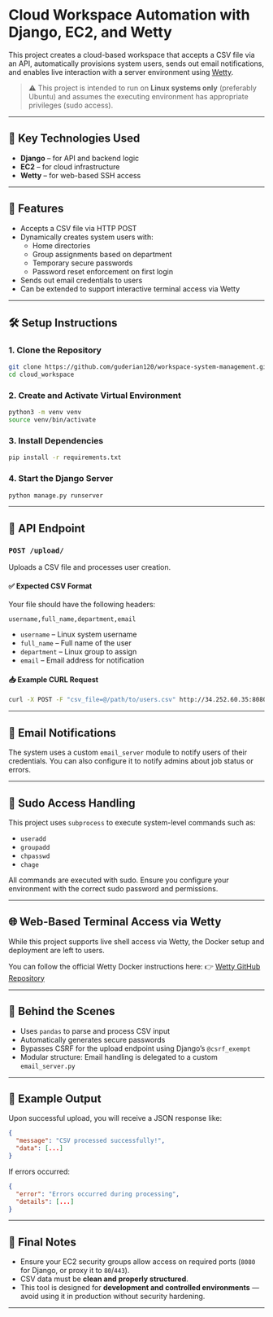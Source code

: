 # Cloud Workspace Automation with Django, EC2, and Wetty

This project creates a cloud-based workspace that accepts a CSV file via an API, automatically provisions system users, sends out email notifications, and enables live interaction with a server environment using [Wetty](https://github.com/butlerx/wetty).

> ⚠️ This project is intended to run on **Linux systems only** (preferably Ubuntu) and assumes the executing environment has appropriate privileges (sudo access).

---

## 🧠 Key Technologies Used

- **Django** – for API and backend logic
- **EC2** – for cloud infrastructure
- **Wetty** – for web-based SSH access

---

## 🚀 Features

- Accepts a CSV file via HTTP POST
- Dynamically creates system users with:
  - Home directories
  - Group assignments based on department
  - Temporary secure passwords
  - Password reset enforcement on first login
- Sends out email credentials to users
- Can be extended to support interactive terminal access via Wetty

---

## 🛠️ Setup Instructions

### 1. Clone the Repository

```bash
git clone https://github.com/guderian120/workspace-system-management.git
cd cloud_workspace
````

### 2. Create and Activate Virtual Environment

```bash
python3 -m venv venv
source venv/bin/activate
```

### 3. Install Dependencies

```bash
pip install -r requirements.txt
```

### 4. Start the Django Server

```bash
python manage.py runserver
```

---

## 📂 API Endpoint

### `POST /upload/`

Uploads a CSV file and processes user creation.

#### ✅ Expected CSV Format

Your file should have the following headers:

```csv
username,full_name,department,email
```

* `username` – Linux system username
* `full_name` – Full name of the user
* `department` – Linux group to assign
* `email` – Email address for notification

#### 📥 Example CURL Request

```bash
curl -X POST -F "csv_file=@/path/to/users.csv" http://34.252.60.35:8080/upload/
```

---

## 📧 Email Notifications

The system uses a custom `email_server` module to notify users of their credentials. You can also configure it to notify admins about job status or errors.

---

## 🔐 Sudo Access Handling

This project uses `subprocess` to execute system-level commands such as:

* `useradd`
* `groupadd`
* `chpasswd`
* `chage`

All commands are executed with sudo. Ensure you configure your environment with the correct sudo password and permissions.

---

## 🌐 Web-Based Terminal Access via Wetty

While this project supports live shell access via Wetty, the Docker setup and deployment are left to users.

You can follow the official Wetty Docker instructions here:
👉 [Wetty GitHub Repository](https://github.com/butlerx/wetty)

---

## 🤖 Behind the Scenes

* Uses `pandas` to parse and process CSV input
* Automatically generates secure passwords
* Bypasses CSRF for the upload endpoint using Django’s `@csrf_exempt`
* Modular structure: Email handling is delegated to a custom `email_server.py`

---

## 🧪 Example Output

Upon successful upload, you will receive a JSON response like:

```json
{
  "message": "CSV processed successfully!",
  "data": [...]
}
```

If errors occurred:

```json
{
  "error": "Errors occurred during processing",
  "details": [...]
}
```

---

## 📌 Final Notes

* Ensure your EC2 security groups allow access on required ports (`8080` for Django, or proxy it to `80`/`443`).
* CSV data must be **clean and properly structured**.
* This tool is designed for **development and controlled environments** — avoid using it in production without security hardening.

---


